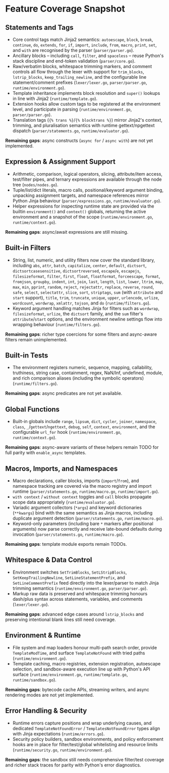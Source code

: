 # Feature Coverage Snapshot

## Statements and Tags

- Core control tags match Jinja2 semantics: `autoescape`, `block`, `break`, `continue`, `do`, `extends`, `for`, `if`, `import`, `include`, `from`, `macro`, `print`, `set`, and `with` are recognised by the parser (`parser/parser.go`).
- Ancillary blocks – including `call`, `filter`, and `spaceless` – reuse Python's stack discipline and end-token validation (`parser/core.go`).
- Raw/verbatim blocks, whitespace trimming markers, and comment controls all flow through the lexer with support for `trim_blocks`, `lstrip_blocks`, `keep_trailing_newline`, and the configurable line statement/comment prefixes (`lexer/lexer.go`, `parser/parser.go`, `runtime/environment.go`).
- Template inheritance implements block resolution and `super()` lookups in line with Jinja2 (`runtime/template.go`).
- Extension hooks allow custom tags to be registered at the environment level, and participate in parsing (`runtime/environment.go`, `parser/parser.go`).
- Translation tags (`{% trans %}`/`{% blocktrans %}`) mirror Jinja2's context, trimming, and pluralisation semantics with runtime gettext/npgettext dispatch (`parser/statements.go`, `runtime/evaluator.go`).

**Remaining gaps**: async constructs (`async for` / `async with`) are not yet implemented.

## Expression & Assignment Support

- Arithmetic, comparison, logical operators, slicing, attribute/item access, test/filter pipes, and ternary expressions are available through the node tree (`nodes/nodes.go`).
- Tuple/list/dict literals, macro calls, positional/keyword argument binding, unpacking assignment targets, and namespace references mirror Python Jinja behaviour (`parser/expressions.go`, `runtime/evaluator.go`).
- Helper expressions for inspecting runtime state are provided via the builtin `environment()` and `context()` globals, returning the active environment and a snapshot of the scope (`runtime/environment.go`, `runtime/context.go`).

**Remaining gaps**: async/await expressions are still missing.

## Built-in Filters

- String, list, numeric, and utility filters now cover the standard library, including `abs`, `attr`, `batch`, `capitalize`, `center`, `default`, `dictsort`, `dictsortcasesensitive`, `dictsortreversed`, `escape`/`e`, `escapejs`, `filesizeformat`, `filter`, `first`, `float`, `floatformat`, `forceescape`, `format`, `fromjson`, `groupby`, `indent`, `int`, `join`, `last`, `length`, `list`, `lower`, `ltrim`, `map`, `max`, `min`, `pprint`, `random`, `reject`, `rejectattr`, `replace`, `reverse`, `round`, `safe`, `select`, `selectattr`, `slice`, `sort`, `striptags`, `sum` (with `attribute` and `start` support), `title`, `trim`, `truncate`, `unique`, `upper`, `urlencode`, `urlize`, `wordcount`, `wordwrap`, `xmlattr`, `tojson`, and `do` (`runtime/filters.go`).
- Keyword argument handling matches Jinja for filters such as `wordwrap`, `filesizeformat`, `urlize`, the `dictsort` family, and the `sum` filter's `attribute`/`start` options, and the environment newline settings flow into wrapping behaviour (`runtime/filters.go`).

**Remaining gaps**: richer type coercions for some filters and async-aware filters remain unimplemented.

## Built-in Tests

- The environment registers numeric, sequence, mapping, callability, truthiness, string case, containment, regex, NaN/Inf, undefined, module, and rich comparison aliases (including the symbolic operators) (`runtime/filters.go`).

**Remaining gaps**: async predicates are not yet available.

## Global Functions

- Built-in globals include `range`, `lipsum`, `dict`, `cycler`, `joiner`, `namespace`, `class`, `_`/`gettext`/`ngettext`, `debug`, `self`, `context`, `environment`, and the configurable `url_for` hook (`runtime/environment.go`, `runtime/context.go`).

**Remaining gaps**: async-aware variants of these helpers remain TODO for full parity with `enable_async` templates.

## Macros, Imports, and Namespaces

- Macro declarations, caller blocks, imports (`import`/`from`), and namespace tracking are covered via the macro registry and import runtime (`parser/statements.go`, `runtime/macro.go`, `runtime/import.go`).
- `with context` / `without context` toggles and `call` blocks propagate scope data appropriately (`runtime/evaluator.go`).
- Variadic argument collectors (`*args`) and keyword dictionaries (`**kwargs`) bind with the same semantics as Jinja macros, including duplicate argument detection (`parser/statements.go`, `runtime/macro.go`).
- Keyword-only parameters (including bare `*` markers after positional arguments) now parse correctly and receive late-bound defaults during invocation (`parser/statements.go`, `runtime/macro.go`).

**Remaining gaps**: template module exports remain TODOs.

## Whitespace & Data Control

- Environment switches `SetTrimBlocks`, `SetLStripBlocks`, `SetKeepTrailingNewline`, `SetLineStatementPrefix`, and `SetLineCommentPrefix` feed directly into the lexer/parser to match Jinja trimming semantics (`runtime/environment.go`, `parser/parser.go`).
- Markup raw data is preserved and whitespace trimming honours dash/plus syntax across statements, variables, and comments (`lexer/lexer.go`).

**Remaining gaps**: advanced edge cases around `lstrip_blocks` and preserving intentional blank lines still need coverage.

## Environment & Runtime

- File system and map loaders honour multi-path search order, provide `TemplateModTime`, and surface `TemplateNotFound` with tried paths (`runtime/environment.go`).
- Template caching, macro registries, extension registration, autoescape selection, and sandbox-aware execution line up with Python's API surface (`runtime/environment.go`, `runtime/template.go`, `runtime/sandbox.go`).

**Remaining gaps**: bytecode cache APIs, streaming writers, and async rendering modes are not yet implemented.

## Error Handling & Security

- Runtime errors capture positions and wrap underlying causes, and dedicated `TemplateNotFoundError` / `TemplatesNotFoundError` types align with Jinja expectations (`runtime/errors.go`).
- Security policy builders, sandbox environments, and policy enforcement hooks are in place for filter/test/global whitelisting and resource limits (`runtime/security.go`, `runtime/environment.go`).

**Remaining gaps**: the sandbox still needs comprehensive filter/test coverage and richer stack traces for parity with Python's error diagnostics.
